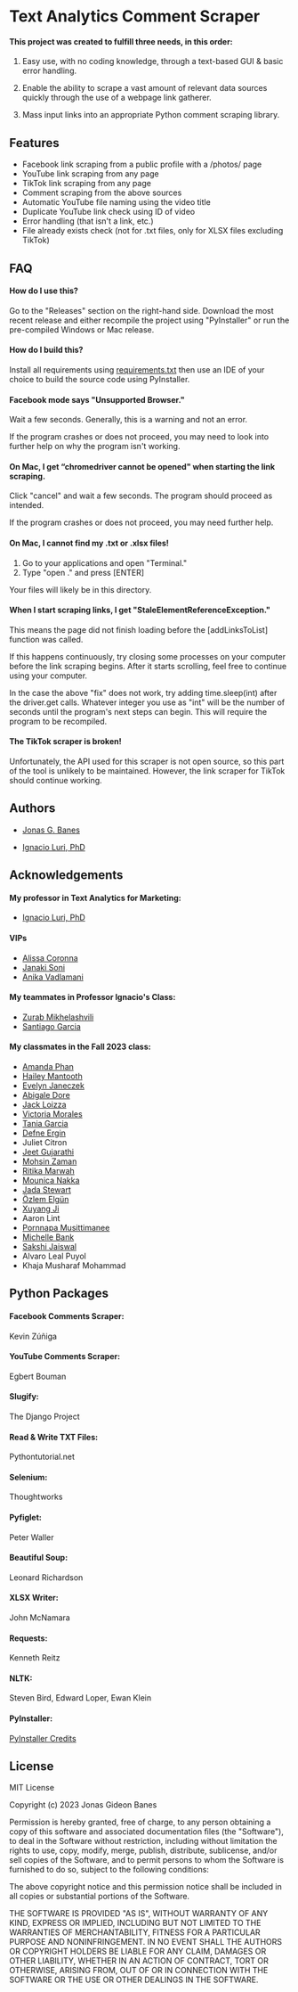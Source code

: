 
# Text Analytics Comment Scraper

#### This project was created to fulfill three needs, in this order:

1. Easy use, with no coding knowledge, through a text-based GUI & basic error handling.

2. Enable the ability to scrape a vast amount of relevant data sources quickly through the use of a webpage link gatherer.

3. Mass input links into an appropriate Python comment scraping library.


## Features

- Facebook link scraping from a public profile with a /photos/ page
- YouTube link scraping from any page
- TikTok link scraping from any page
- Comment scraping from the above sources
- Automatic YouTube file naming using the video title
- Duplicate YouTube link check using ID of video 
- Error handling (that isn't a link, etc.)
- File already exists check (not for .txt files, only for XLSX files excluding TikTok)



## FAQ

#### How do I use this?

Go to the "Releases" section on the right-hand side. Download the most recent release and either recompile the project using "PyInstaller" or run the pre-compiled Windows or Mac release. 

#### How do I build this?

Install all requirements using [requirements.txt](https://github.com/jbanes1/TextAnalyticsScraper/blob/main/requirements.txt) then use an IDE of your choice to build the source code using PyInstaller.

#### Facebook mode says "Unsupported Browser."

Wait a few seconds. Generally, this is a warning and not an error.

If the program crashes or does not proceed, you may need to look into further help on why the program isn't working.

#### On Mac, I get “chromedriver cannot be opened" when starting the link scraping.

Click "cancel" and wait a few seconds. The program should proceed as intended. 

If the program crashes or does not proceed, you may need further help.

#### On Mac, I cannot find my .txt or .xlsx files!

1. Go to your applications and open "Terminal."
2. Type "open ." and press [ENTER]

Your files will likely be in this directory.

#### When I start scraping links, I get "StaleElementReferenceException."

This means the page did not finish loading before the [addLinksToList] function was called.

If this happens continuously, try closing some processes on your computer before the link scraping begins. After it starts scrolling, feel free to continue using your computer.

In the case the above "fix" does not work, try adding time.sleep(int) after the driver.get calls. Whatever integer you use as "int" will be the number of seconds until the program's next steps can begin. This will require the program to be recompiled.

#### The TikTok scraper is broken!

Unfortunately, the API used for this scraper is not open source, so this part of the tool is unlikely to be maintained. However, the link scraper for TikTok should continue working.


## Authors

- [Jonas G. Banes](https://www.linkedin.com/in/jonasbanes)

- [Ignacio Luri, PhD](https://www.linkedin.com/in/iluri/)


## Acknowledgements

#### My professor in Text Analytics for Marketing:
- [Ignacio Luri, PhD](https://www.linkedin.com/in/iluri/)

#### VIPs
- [Alissa Coronna](https://www.linkedin.com/in/acoronna/)
- [Janaki Soni](https://www.linkedin.com/in/janaki-soni/)
- [Anika Vadlamani](https://www.linkedin.com/in/anika-vadlamani-84861b22a/)

#### My teammates in Professor Ignacio's Class:
- [Zurab Mikhelashvili](https://www.linkedin.com/in/zuka-mikhelashvili-34921a22b/) 
- [Santiago Garcia](https://www.linkedin.com/in/santiago-garcia-3a7157250/)

 

#### My classmates in the Fall 2023 class:
- [Amanda Phan](https://www.linkedin.com/in/amandaphan503/)
- [Hailey Mantooth](https://www.linkedin.com/in/hailey-mantooth-8210b01b3/)
- [Evelyn Janeczek](https://www.linkedin.com/in/evelyn-janeczek-a7675426b/)
- [Abigale Dore](https://www.linkedin.com/in/abigail-dore-a96bb8222/)
- [Jack Loizza](https://www.linkedin.com/in/jack-loizzo-469254292/)
- [Victoria Morales](https://www.linkedin.com/in/victoria-morales-16b004291/)
- [Tania Garcia](https://www.linkedin.com/in/tania-garcia-loza-680b26177/)
- [Defne Ergin](https://www.linkedin.com/in/defne-ergin/)
- Juliet Citron
- [Jeet Gujarathi](https://www.linkedin.com/in/jeet-gujarathi-73311b268/)
- [Mohsin Zaman](https://www.linkedin.com/in/mohsin-khan-89222858/)
- [Ritika Marwah](https://www.linkedin.com/in/ritika-marwah-22ba3a166/)
- [Mounica Nakka](https://www.linkedin.com/in/mounica-nakka-461506144/)
- [Jada Stewart](https://www.linkedin.com/in/jada-stewart-a9374023a/)
- [Özlem Elgün](https://www.linkedin.com/in/%C3%B6zlem-elg%C3%BCn-044b131b2/)
- [Xuyang Ji](https://www.linkedin.com/in/xuyang-j-a34a1a93/)
- Aaron Lint
- [Pornnapa Musittimanee](https://www.linkedin.com/in/pornnapa-musittimanee/)
- [Michelle Bank](https://www.linkedin.com/in/michellefbank/)
- [Sakshi Jaiswal](https://www.linkedin.com/in/sakshijaiswaldepaul/)
- Alvaro Leal Puyol
- Khaja Musharaf Mohammad





## Python Packages

#### Facebook Comments Scraper: 

Kevin Zúñiga

#### YouTube Comments Scraper: 

Egbert Bouman

#### Slugify: 

The Django Project

#### Read & Write TXT Files: 

Pythontutorial.net

#### Selenium: 

Thoughtworks

#### Pyfiglet: 

Peter Waller

#### Beautiful Soup: 

Leonard Richardson

#### XLSX Writer: 

John McNamara

#### Requests: 

Kenneth Reitz

#### NLTK: 

Steven Bird, Edward Loper, Ewan Klein

#### PyInstaller: 

[PyInstaller Credits](https://pyinstaller.org/en/stable/CREDITS.html)

## License

MIT License

Copyright (c) 2023 Jonas Gideon Banes

Permission is hereby granted, free of charge, to any person obtaining a copy
of this software and associated documentation files (the "Software"), to deal
in the Software without restriction, including without limitation the rights
to use, copy, modify, merge, publish, distribute, sublicense, and/or sell
copies of the Software, and to permit persons to whom the Software is
furnished to do so, subject to the following conditions:

The above copyright notice and this permission notice shall be included in all
copies or substantial portions of the Software.

THE SOFTWARE IS PROVIDED "AS IS", WITHOUT WARRANTY OF ANY KIND, EXPRESS OR
IMPLIED, INCLUDING BUT NOT LIMITED TO THE WARRANTIES OF MERCHANTABILITY,
FITNESS FOR A PARTICULAR PURPOSE AND NONINFRINGEMENT. IN NO EVENT SHALL THE
AUTHORS OR COPYRIGHT HOLDERS BE LIABLE FOR ANY CLAIM, DAMAGES OR OTHER
LIABILITY, WHETHER IN AN ACTION OF CONTRACT, TORT OR OTHERWISE, ARISING FROM,
OUT OF OR IN CONNECTION WITH THE SOFTWARE OR THE USE OR OTHER DEALINGS IN THE
SOFTWARE.

